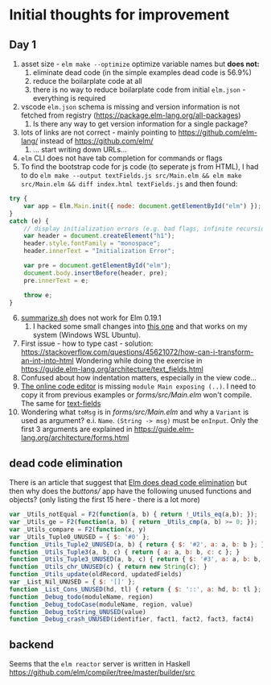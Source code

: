 # Initial thoughts for improvement

## Day 1
1. asset size - `elm make --optimize` optimize variable names but **does not:**
    1. eliminate dead code (in the simple examples dead code is 56.9%)
    2. reduce the boilarplate code at all
    3. there is no way to reduce boilarplate code from initial `elm.json` - everything is required
2. vscode `elm.json` schema is missing and version information is not fetched from registry (https://package.elm-lang.org/all-packages)
    1. Is there any way to get version information for a single package?
3. lots of links are not correct - mainly pointing to https://github.com/elm-lang/ instead of https://github.com/elm/
    1. ... start writing down URLs...
4. `elm` CLI does not have tab completion for commands or flags
5. To find the bootstrap code for js code (to seperate js from HTML), I had to do
`elm make --output textFields.js src/Main.elm && elm make src/Main.elm && diff index.html textFields.js` and then found:
```js
try {
	var app = Elm.Main.init({ node: document.getElementById("elm") });
}
catch (e) {
	// display initialization errors (e.g. bad flags, infinite recursion)
	var header = document.createElement("h1");
	header.style.fontFamily = "monospace";
	header.innerText = "Initialization Error";

	var pre = document.getElementById("elm");
	document.body.insertBefore(header, pre);
	pre.innerText = e;

	throw e;
}
```
6. [summarize.sh](https://gist.github.com/evancz/fc6ff4995395a1643155593a182e2de7) does not work for Elm 0.19.1
    1. I hacked some small changes into [this one](./summarize.sh) and that works on my system (Windows WSL Ubuntu).
7. First issue - how to type cast - solution: https://stackoverflow.com/questions/45621072/how-can-i-transform-an-int-into-html
Wondering while doing the exercise in https://guide.elm-lang.org/architecture/text_fields.html
8. Confused about how indentation matters, especially in the view code...
9. [The online code editor](https://elm-lang.org/examples/forms) is missing `module Main exposing (..)`. I need to copy it from
previous examples or *forms/src/Main.elm* won't compile. The same for [text-fields](https://elm-lang.org/examples/text-fields)
10. Wondering what `toMsg` is in *forms/src/Main.elm* and why a `Variant` is used as argument? e.i. `Name`.
`(String -> msg)` must be `onInput`. Only the first 3 arguments are explained in https://guide.elm-lang.org/architecture/forms.html



## dead code elimination

There is an article that suggest that [Elm does dead code elimination](https://elm-lang.org/news/small-assets-without-the-headache)
but then why does the *buttons/* app have the following unused functions and objects?
(only listing the first 15 here - there is a lot more)

```js
var _Utils_notEqual = F2(function(a, b) { return !_Utils_eq(a,b); });
var _Utils_ge = F2(function(a, b) { return _Utils_cmp(a, b) >= 0; });
var _Utils_compare = F2(function(x, y)
var _Utils_Tuple0_UNUSED = { $: '#0' };
function _Utils_Tuple2_UNUSED(a, b) { return { $: '#2', a: a, b: b }; }
function _Utils_Tuple3(a, b, c) { return { a: a, b: b, c: c }; }
function _Utils_Tuple3_UNUSED(a, b, c) { return { $: '#3', a: a, b: b, c: c }; }
function _Utils_chr_UNUSED(c) { return new String(c); }
function _Utils_update(oldRecord, updatedFields)
var _List_Nil_UNUSED = { $: '[]' };
function _List_Cons_UNUSED(hd, tl) { return { $: '::', a: hd, b: tl }; }
function _Debug_todo(moduleName, region)
function _Debug_todoCase(moduleName, region, value)
function _Debug_toString_UNUSED(value)
function _Debug_crash_UNUSED(identifier, fact1, fact2, fact3, fact4)
```


## backend

Seems that the `elm reactor` server is written in Haskell https://github.com/elm/compiler/tree/master/builder/src
